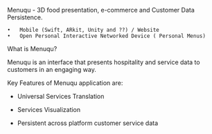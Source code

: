 Menuqu - 3D food presentation, e-commerce and Customer Data Persistence.

	•	Mobile (Swift, ARkit, Unity and ??) / Website 
	•	Open Personal Interactive Networked Device ( Personal Menus)
  
What is Menuqu?

Menuqu is an interface that presents hospitality and service data to customers in an engaging way. 

Key Features of Menuqu application are: 

- Universal Services Translation

- Services Visualization

- Persistent across platform customer service data 

